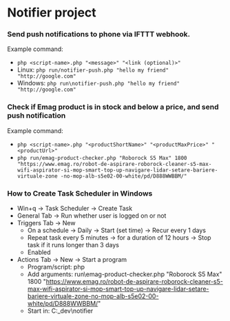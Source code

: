 # Notifier project
### Send push notifications to phone via IFTTT webhook.

Example command:
* `php <script-name>.php "<message>" "<link (optional)>"`
* Linux: `php run/notifier-push.php "hello my friend" "http://google.com"`
* Windows: `php run\notifier-push.php "hello my friend" "http://google.com"`

### Check if Emag product is in stock and below a price, and send push notification
Example command:
* `php <script-name>.php "<productShortName>" "<productMaxPrice>" "<productUrl>"`
* `php run/emag-product-checker.php "Roborock S5 Max" 1800 "https://www.emag.ro/robot-de-aspirare-roborock-cleaner-s5-max-wifi-aspirator-si-mop-smart-top-up-navigare-lidar-setare-bariere-virtuale-zone
   -no-mop-alb-s5e02-00-white/pd/D888WWBBM/"
`

### How to Create Task Scheduler in Windows
* Win+q -> Task Scheduler -> Create Task
* General Tab -> Run whether user is logged on or not
* Triggers Tab -> New
  * On a schedule -> Daily -> Start (set time) -> Recur every 1 days
  * Repeat task every 5 minutes -> for a duration of 12 hours -> Stop task if it runs longer than 3 days
  * Enabled
* Actions Tab -> New -> Start a program
  * Program/script: php
  * Add arguments: run\emag-product-checker.php "Roborock S5 Max" 1800 "https://www.emag.ro/robot-de-aspirare-roborock-cleaner-s5-max-wifi-aspirator-si-mop-smart-top-up-navigare-lidar-setare-bariere-virtuale-zone-no-mop-alb-s5e02-00-white/pd/D888WWBBM/"
  * Start in: C:\_dev\notifier 
